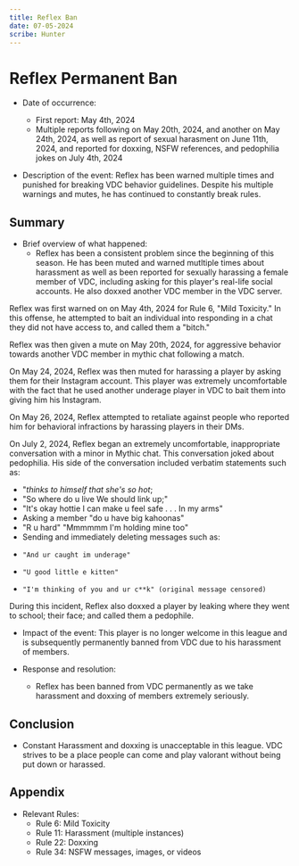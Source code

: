 ```yaml
---
title: Reflex Ban
date: 07-05-2024
scribe: Hunter
--- 
```

# Reflex Permanent Ban

- Date  of occurrence: 
    - First report: May 4th, 2024 
    - Multiple reports following on May 20th, 2024, and another on May 24th, 2024, as well as report of sexual harasment on June 11th, 2024, and reported for doxxing, NSFW references, and pedophilia jokes on July 4th, 2024

- Description of the event: Reflex has been warned multiple times and punished for breaking VDC behavior guidelines. Despite his multiple warnings and mutes, he has continued to constantly break rules. 

## Summary

- Brief overview of what happened: 
    - Reflex has been a consistent problem since the beginning of this season. He has been muted and warned mutltiple times about harassment as well as been reported for sexually harassing a female member of VDC, including asking for this player's real-life social accounts. He also doxxed another VDC member in the VDC server. 

Reflex was first warned on on May 4th, 2024 for Rule 6, "Mild Toxicity." In this offense, he attempted to bait an individual into responding in a chat they did not have access to, and called them a "bitch."

Reflex was then given a mute on May 20th, 2024, for aggressive behavior towards another VDC member in mythic chat following a match. 

On May 24, 2024, Reflex was then muted for harassing a player by asking them for their Instagram account. This player was extremely uncomfortable with the fact that he used another underage player in VDC to bait them into giving him his Instagram. 

On May 26, 2024, Reflex attempted to retaliate against people who reported him for behavioral infractions by harassing players in their DMs. 

On July 2, 2024, Reflex began an extremely uncomfortable, inappropriate conversation with a minor in Mythic chat. This conversation joked about pedophilia. His side of the conversation included verbatim statements such as: 
- "*thinks to himself that she's so hot*;
- "So where do u live We should link up;"
- "It's okay hottie I can make u feel safe . . . In my arms"
- Asking a member "do u have big kahoonas"
- "R u hard" "Mmmmmm I'm holding mine too"
- Sending and immediately deleting messages such as:
-     "And ur caught im underage"
-     "U good little e kitten"
-     "I'm thinking of you and ur c**k" (original message censored)
During this incident, Reflex also doxxed a player by leaking where they went to school; their face; and called them a pedophile. 

- Impact of the event: This player is no longer welcome in this league and is subsequently permanently banned from VDC due to his harassment of members. 

- Response and resolution:
    - Reflex has been banned from VDC permanently as we take harassment and doxxing of members extremely seriously. 
    
 ## Conclusion

- Constant Harassment and doxxing is unacceptable in this league. VDC strives to be a place people can come and play valorant without being put down or harassed. 

## Appendix

- Relevant Rules:
    - Rule 6: Mild Toxicity 
    - Rule 11: Harassment (multiple instances)
    - Rule 22: Doxxing 
    - Rule 34: NSFW messages, images, or videos
